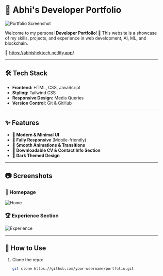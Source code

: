 # 🚀 Abhi's Developer Portfolio

![Portfolio Screenshot](./Screenshot.png)  

Welcome to my personal **Developer Portfolio**! 🌟 This website is a showcase of my skills, projects, and experience in web development, AI, ML, and blockchain.  

🔗 https://abhishektech.netlify.app/

---

## 🛠️ Tech Stack

- **Frontend:** HTML, CSS, JavaScript  
- **Styling:** Tailwind CSS  
- **Responsive Design:** Media Queries  
- **Version Control:** Git & GitHub  

---

## ✨ Features

- 🎨 **Modern & Minimal UI**  
- 📱 **Fully Responsive** (Mobile-friendly)  
- 🚀 **Smooth Animations & Transitions**  
- 📄 **Downloadable CV & Contact Info Section**  
- 🌌 **Dark Themed Design**  

---

## 📷 Screenshots

### 🌟 Homepage  
![Home](./Screenshot_1.png)  

### 🏆 Experience Section  
![Experience](./Screenshot_2.png)  

---

## 📌 How to Use

1. Clone the repo:  
   ```bash
   git clone https://github.com/your-username/portfolio.git
